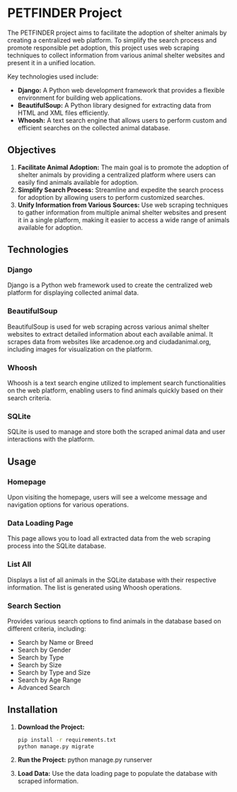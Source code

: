 # PETFINDER Project

The PETFINDER project aims to facilitate the adoption of shelter animals by creating a centralized web platform. To simplify the search process and promote responsible pet adoption, this project uses web scraping techniques to collect information from various animal shelter websites and present it in a unified location.

Key technologies used include:
- **Django:** A Python web development framework that provides a flexible environment for building web applications.
- **BeautifulSoup:** A Python library designed for extracting data from HTML and XML files efficiently.
- **Whoosh:** A text search engine that allows users to perform custom and efficient searches on the collected animal database.

## Objectives

1. **Facilitate Animal Adoption:** The main goal is to promote the adoption of shelter animals by providing a centralized platform where users can easily find animals available for adoption.
2. **Simplify Search Process:** Streamline and expedite the search process for adoption by allowing users to perform customized searches.
3. **Unify Information from Various Sources:** Use web scraping techniques to gather information from multiple animal shelter websites and present it in a single platform, making it easier to access a wide range of animals available for adoption.

## Technologies

### Django
Django is a Python web framework used to create the centralized web platform for displaying collected animal data.

### BeautifulSoup
BeautifulSoup is used for web scraping across various animal shelter websites to extract detailed information about each available animal. It scrapes data from websites like arcadenoe.org and ciudadanimal.org, including images for visualization on the platform.

### Whoosh
Whoosh is a text search engine utilized to implement search functionalities on the web platform, enabling users to find animals quickly based on their search criteria.

### SQLite
SQLite is used to manage and store both the scraped animal data and user interactions with the platform.

## Usage

### Homepage
Upon visiting the homepage, users will see a welcome message and navigation options for various operations.

### Data Loading Page
This page allows you to load all extracted data from the web scraping process into the SQLite database.

### List All
Displays a list of all animals in the SQLite database with their respective information. The list is generated using Whoosh operations.

### Search Section
Provides various search options to find animals in the database based on different criteria, including:
- Search by Name or Breed
- Search by Gender
- Search by Type
- Search by Size
- Search by Type and Size
- Search by Age Range
- Advanced Search

## Installation

1. **Download the Project:**
   ```bash
   pip install -r requirements.txt
   python manage.py migrate
   
2. **Run the Project:**
  python manage.py runserver

3. **Load Data:**
   Use the data loading page to populate the database with scraped information.



